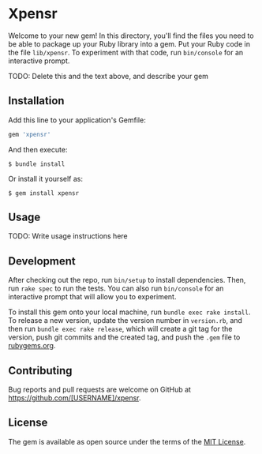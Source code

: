 # Xpensr

Welcome to your new gem! In this directory, you'll find the files you need to be able to package up your Ruby library into a gem. Put your Ruby code in the file `lib/xpensr`. To experiment with that code, run `bin/console` for an interactive prompt.

TODO: Delete this and the text above, and describe your gem

## Installation

Add this line to your application's Gemfile:

```ruby
gem 'xpensr'
```

And then execute:

    $ bundle install

Or install it yourself as:

    $ gem install xpensr

## Usage

TODO: Write usage instructions here

## Development

After checking out the repo, run `bin/setup` to install dependencies. Then, run `rake spec` to run the tests. You can also run `bin/console` for an interactive prompt that will allow you to experiment.

To install this gem onto your local machine, run `bundle exec rake install`. To release a new version, update the version number in `version.rb`, and then run `bundle exec rake release`, which will create a git tag for the version, push git commits and the created tag, and push the `.gem` file to [rubygems.org](https://rubygems.org).

## Contributing

Bug reports and pull requests are welcome on GitHub at https://github.com/[USERNAME]/xpensr.

## License

The gem is available as open source under the terms of the [MIT License](https://opensource.org/licenses/MIT).

